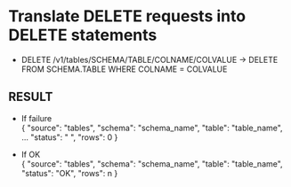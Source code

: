 # Translate DELETE requests into DELETE statements
* DELETE /v1/tables/SCHEMA/TABLE/COLNAME/COLVALUE → DELETE FROM SCHEMA.TABLE WHERE COLNAME = COLVALUE

## RESULT  
* If failure  
 {
  "source": "tables",
  "schema": "schema_name",
  "table": "table_name",
  ...
  "status": " ",
  "rows": 0
} 

* If OK  
{
  "source": "tables",
  "schema": "schema_name",
  "table": "table_name",
  "status": "OK",
  "rows": n
}
